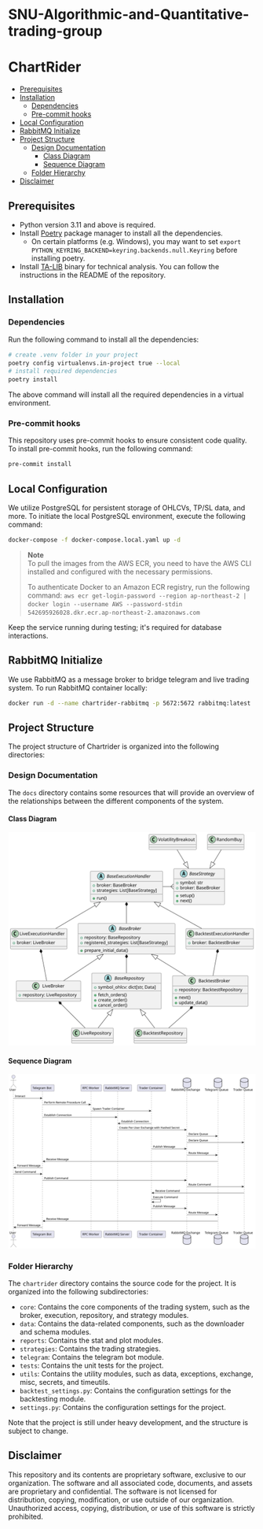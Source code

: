 # SNU-Algorithmic-and-Quantitative-trading-group
# ChartRider <!-- omit in toc -->

- [Prerequisites](#prerequisites)
- [Installation](#installation)
  - [Dependencies](#dependencies)
  - [Pre-commit hooks](#pre-commit-hooks)
- [Local Configuration](#local-configuration)
- [RabbitMQ Initialize](#rabbitmq-initialize)
- [Project Structure](#project-structure)
  - [Design Documentation](#design-documentation)
    - [Class Diagram](#class-diagram)
    - [Sequence Diagram](#sequence-diagram)
  - [Folder Hierarchy](#folder-hierarchy)
- [Disclaimer](#disclaimer)


## Prerequisites

- Python version 3.11 and above is required.
- Install [Poetry](https://python-poetry.org/docs/#installation) package manager to install all the dependencies.
  - On certain platforms (e.g. Windows), you may want to set `export PYTHON_KEYRING_BACKEND=keyring.backends.null.Keyring` before installing poetry.
- Install [TA-LIB](https://github.com/TA-Lib/ta-lib-python) binary for technical analysis. You can follow the instructions in the README of the repository.

## Installation

### Dependencies

Run the following command to install all the dependencies:
```bash
# create .venv folder in your project
poetry config virtualenvs.in-project true --local
# install required dependencies
poetry install
```
The above command will install all the required dependencies in a virtual environment.

### Pre-commit hooks

This repository uses pre-commit hooks to ensure consistent code quality. To install pre-commit hooks, run the following command:

```bash
pre-commit install
```

## Local Configuration

We utilize PostgreSQL for persistent storage of OHLCVs, TP/SL data, and more. To initiate the local PostgreSQL environment, execute the following command:

```bash
docker-compose -f docker-compose.local.yaml up -d
```

> **Note** \
> To pull the images from the AWS ECR, you need to have the AWS CLI installed and configured with the necessary permissions.
>
> To authenticate Docker to an Amazon ECR registry, run the following command:
> `aws ecr get-login-password --region ap-northeast-2 | docker login --username AWS --password-stdin 542695926028.dkr.ecr.ap-northeast-2.amazonaws.com`

Keep the service running during testing; it's required for database interactions.

## RabbitMQ Initialize

We use RabbitMQ as a message broker to bridge telegram and live trading system. To run RabbitMQ container locally:

```bash
docker run -d --name chartrider-rabbitmq -p 5672:5672 rabbitmq:latest
```

## Project Structure

The project structure of Chartrider is organized into the following directories:

### Design Documentation

The `docs` directory contains some resources that will provide an overview of the relationships between the different components of the system.

#### Class Diagram

![Class Diagram](./docs/class_diagram.svg)

#### Sequence Diagram

![Sequence Diagram](./docs/sequence_diagram.svg)


### Folder Hierarchy
The `chartrider` directory contains the source code for the project. It is organized into the following subdirectories:

- `core`: Contains the core components of the trading system, such as the broker, execution, repository, and strategy modules.
- `data`: Contains the data-related components, such as the downloader and schema modules.
- `reports`: Contains the stat and plot modules.
- `strategies`: Contains the trading strategies.
- `telegram`: Contains the telegram bot module.
- `tests`: Contains the unit tests for the project.
- `utils`: Contains the utility modules, such as data, exceptions, exchange, misc, secrets, and timeutils.
- `backtest_settings.py`: Contains the configuration settings for the backtesting module.
- `settings.py`: Contains the configuration settings for the project.

Note that the project is still under heavy development, and the structure is subject to change.

## Disclaimer

This repository and its contents are proprietary software, exclusive to our organization. The software and all associated code, documents, and assets are proprietary and confidential. The software is not licensed for distribution, copying, modification, or use outside of our organization. Unauthorized access, copying, distribution, or use of this software is strictly prohibited.
